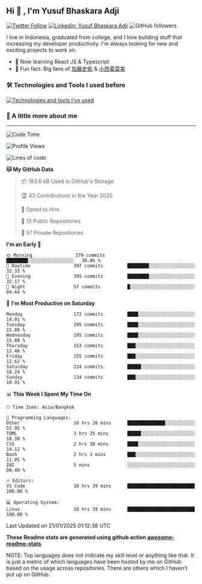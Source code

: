 ## Hi 👋 , I'm Yusuf Bhaskara Adji

[![Twitter Follow](https://img.shields.io/twitter/follow/frelein_asli?label=Follow)](https://twitter.com/intent/follow?screen_name=frelein_asli)
[![Linkedin: Yusuf Bhaskara Adji](https://img.shields.io/badge/-yusufadji-blue?style=flat-square&logo=Linkedin&logoColor=white&link=https://www.linkedin.com/in/yusuf-bhaskara-adji/)](https://www.linkedin.com/in/yusuf-bhaskara-adji/)
![GitHub followers](https://img.shields.io/github/followers/yusufadji?label=Follow&style=social)

I live in Indonesia, graduated from college, and I love building stuff that increasing my developer productivity. I'm always looking for new and exciting projects to work on.

- 🌱 Now learning React JS & Typescript
- 🐻 Fun fact: Big fans of [加藤史帆](https://www.instagram.com/katoshi.official/) & [小西夏菜実](https://www.instagram.com/konishi773_official/)

### 🛠️ Technologies and Tools I used before

[![Technologies and tools I've used](https://skillicons.dev/icons?i=html,css,js,ts,php,python,kotlin,tailwind,bootstrap,next,express,sequelize,mysql,prisma,firebase,vercel,vscode,androidstudio,bash,git,postman,figma,docker,linux&perline=12)](#)

### 🐣 A little more about me

---

<!--START_SECTION:waka-->
![Code Time](http://img.shields.io/badge/Code%20Time-1%2C265%20hrs%2033%20mins-blue)

![Profile Views](http://img.shields.io/badge/Profile%20Views-0-blue)

![Lines of code](https://img.shields.io/badge/From%20Hello%20World%20I%27ve%20Written-799.5%20thousand%20lines%20of%20code-blue)

**🐱 My GitHub Data** 

> 📦 183.6 kB Used in GitHub's Storage 
 > 
> 🏆 43 Contributions in the Year 2025
 > 
> 💼 Opted to Hire
 > 
> 📜 13 Public Repositories 
 > 
> 🔑 57 Private Repositories 
 > 
**I'm an Early 🐤** 

```text
🌞 Morning                379 commits         ████████░░░░░░░░░░░░░░░░░   30.86 % 
🌆 Daytime                397 commits         ████████░░░░░░░░░░░░░░░░░   32.33 % 
🌃 Evening                395 commits         ████████░░░░░░░░░░░░░░░░░   32.17 % 
🌙 Night                  57 commits          █░░░░░░░░░░░░░░░░░░░░░░░░   04.64 % 
```
📅 **I'm Most Productive on Saturday** 

```text
Monday                   172 commits         ████░░░░░░░░░░░░░░░░░░░░░   14.01 % 
Tuesday                  195 commits         ████░░░░░░░░░░░░░░░░░░░░░   15.88 % 
Wednesday                195 commits         ████░░░░░░░░░░░░░░░░░░░░░   15.88 % 
Thursday                 153 commits         ███░░░░░░░░░░░░░░░░░░░░░░   12.46 % 
Friday                   155 commits         ███░░░░░░░░░░░░░░░░░░░░░░   12.62 % 
Saturday                 224 commits         █████░░░░░░░░░░░░░░░░░░░░   18.24 % 
Sunday                   134 commits         ███░░░░░░░░░░░░░░░░░░░░░░   10.91 % 
```


📊 **This Week I Spent My Time On** 

```text
🕑︎ Time Zone: Asia/Bangkok

💬 Programming Languages: 
Other                    10 hrs 26 mins      ██████████████░░░░░░░░░░░   55.95 % 
TOML                     3 hrs 25 mins       █████░░░░░░░░░░░░░░░░░░░░   18.38 % 
CSS                      2 hrs 38 mins       ████░░░░░░░░░░░░░░░░░░░░░   14.12 % 
Bash                     2 hrs 3 mins        ███░░░░░░░░░░░░░░░░░░░░░░   11.05 % 
INI                      5 mins              ░░░░░░░░░░░░░░░░░░░░░░░░░   00.49 % 

🔥 Editors: 
VS Code                  18 hrs 39 mins      █████████████████████████   100.00 % 

💻 Operating System: 
Linux                    18 hrs 39 mins      █████████████████████████   100.00 % 
```


 Last Updated on 21/01/2025 01:12:38 UTC
<!--END_SECTION:waka-->

**These Readme stats are generated using github action [awesome-readme-stats](https://github.com/anmol098/waka-readme-stats)**

NOTE: Top languages does not indicate my skill level or anything like that. It is just a metric of which languages have been hosted by me on GitHub based on the usage across repositories. There are others which I haven't put up on GitHub.
